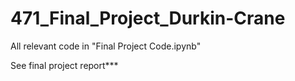 # 471_Final_Project_Durkin-Crane
All relevant code in "Final Project Code.ipynb" 

See final project report***
